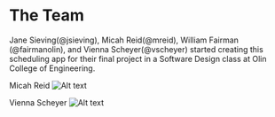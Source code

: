 # The Team
Jane Sieving(@jsieving), Micah Reid(@mreid), William Fairman (@fairmanolin), and Vienna Scheyer(@vscheyer) started creating this scheduling app for their final project in a Software Design class at Olin College of Engineering.


Micah Reid
![Alt text](micah_profile.png)

Vienna Scheyer
![Alt text](vienna_profile.png)
